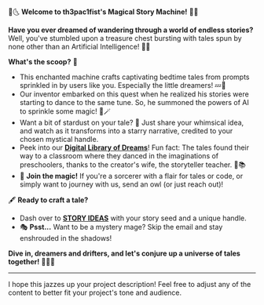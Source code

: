 🚀🌜 **Welcome to th3pac1fist's Magical Story Machine!** 🌛🚀

**Have you ever dreamed of wandering through a world of endless stories?** Well, you've stumbled upon a treasure chest bursting with tales spun by none other than an Artificial Intelligence! 🤖✨

**What's the scoop?** 🍦
- This enchanted machine crafts captivating bedtime tales from prompts sprinkled in by users like you. Especially the little dreamers! 💤🌌
- Our inventor embarked on this quest when he realized his stories were starting to dance to the same tune. So, he summoned the powers of AI to sprinkle some magic! 🎩🪄
- Want a bit of stardust on your tale? 🌠 Just share your whimsical idea, and watch as it transforms into a starry narrative, credited to your chosen mystical handle.
- Peek into our [**Digital Library of Dreams**](https://th3pac1fist.github.io/#library)! Fun fact: The tales found their way to a classroom where they danced in the imaginations of preschoolers, thanks to the creator's wife, the storyteller teacher. 🍎📚
- 💌 **Join the magic!** If you're a sorcerer with a flair for tales or code, or simply want to journey with us, send an owl (or just reach out)!

🖋 **Ready to craft a tale?** 
- Dash over to [**STORY IDEAS**](https://th3pac1fist.github.io/#storyideas) with your story seed and a unique handle. 
- 🎭 **Psst...** Want to be a mystery mage? Skip the email and stay enshrouded in the shadows!

**Dive in, dreamers and drifters, and let's conjure up a universe of tales together!** 🌌📖🌟

--- 

I hope this jazzes up your project description! Feel free to adjust any of the content to better fit your project's tone and audience.